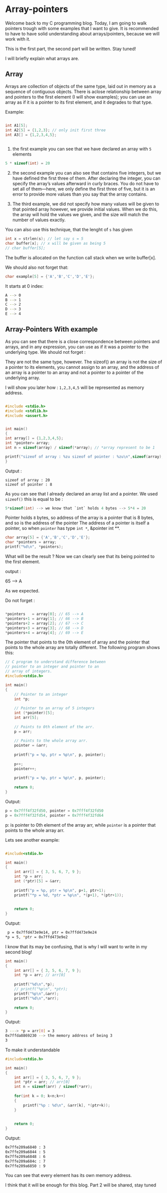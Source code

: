 # Array-pointers

Welcome back to my C programming blog. Today, I am going to walk pointers trough with some examples that I want to give.
It is recommended to have to have solid understanding about arrays/pointers, because we will work with it.

This is the first part, the second part will be written. Stay tuned!

I will briefly explain what arrays are.

## Array

Arrays are collection of objects of the same type, laid out in memory as a sequence of contiguous objects. There is
aclose relationship between array and pointers to the first element (I will show examples); you can use
an array as if it is a pointer to its first element, and it degrades to that type.

Example:

```c

int A1[5];
int A2[5] = {1,2,3}; // only init first three
int A3[] = {1,2,3,4,5};
 
```
1. the first example you can see that we have declared an array with `5` elements
```c
5 * sizeof(int) = 20
```
2. the second example you can also see that contains five integers, but we have 
defined the first three of them. After declaring the integer, you can specify the array’s 
values afterward in curly braces. You do not have to set all of them—here, we only define 
the first three of five, but it is an error to provide more values than you say that the array 
contains.

3. The third example, we did not specify how many values will be given to that pointed array however,
	 we provide initial values. When we do this, the array will hold the values we given, and the size will match the number of values exactly.


You can also use this technique, that the lenght of `s` has given


```c
int x = strlen(s); // let say s = 5
char buffer[x]; // x will be given as being 5
// char buffer[5];

```
The buffer is allocated on the function call stack when we write buffer[x].

We should also not forget that:

```c
char example[5] = {'A','B','C','D','E'};

```

It starts at 0 index:

```bash
A --> 0
B --> 1
C --> 2
D --> 3
E --> 4
```

## Array-Pointers With example
As you can see that there is a close correspondence between pointers and arrays, and in any expression, you can use
as if it was a pointer to the underlying type. We should not forget :

They are not the same type, however. The sizeof() an array 
is not the size of a pointer to its elements, you cannot assign to an array, and the address 
of an array is a pointer to an array and not a pointer to a pointer of the underlying array.

I will show you later how : `1,2,3,4,5` will be represented as memory address.

```c

#include <stdio.h>
#include <stdlib.h>
#include <assert.h>


int main()
{
int array[] = {1,2,3,4,5};
int *pointer= array;
int n = sizeof(array) / sizeof(*array); // *array represent to be 1

printf("sizeof of array : %zu sizeof of pointer : %zu\n",sizeof(array), sizeof(pointer));
}
```
Output : 

```
sizeof of array : 20
sizeof of pointer : 8
```

As you can see that I already declared an array list and a pointer.
We used `sizeof()` this is equal to be : 
```c
5*sizeof(int) --> we know that `int` holds 4 bytes --> 5*4 = 20
```
Pointer holds `8` bytes, so address of the array is a pointer that is 8 bytes, and so is the address of the pointer
The address of a pointer is itself a pointer, so when `pointer` has type `int *`, &pointer int **.


```c
char array[5] = {'A','B','C','D','E'};
char *pointers = array;
printf("%d\n", *pointers);
```
What will be the result ? Now we can clearly see that its being pointed to the first element.


output :

65 --> A

As we expected.

Do not forget :

```c

*pointers   = array[0]; // 65 --> A
*pointers+1 = array[1]; // 66 --> B
*pointers+2 = array[2]; // 67 --> C
*pointers+3 = array[3]; // 68 --> D
*pointers+4 = array[4]; // 69 --> E

```

The pointer that points to the 0th element of array and the pointer that points to the whole array are totally different. The following program shows this:

```c
// C program to understand difference between 
// pointer to an integer and pointer to an
// array of integers. 
#include<stdio.h>

int main()
{
	// Pointer to an integer
	int *p; 
	
	// Pointer to an array of 5 integers
	int (*pointer)[5]; 
	int arr[5];
	
	// Points to 0th element of the arr.
	p = arr;
	
	// Points to the whole array arr.
	pointer = &arr; 
	
	printf("p = %p, ptr = %p\n", p, pointer);
	
	p++; 
	pointer++;
	
	printf("p = %p, ptr = %p\n", p, pointer);
	
	return 0;
}

```

Output:

```c
p = 0x7fff4f32fd50, pointer = 0x7fff4f32fd50
p = 0x7fff4f32fd54, pointer = 0x7fff4f32fd64
```
p: is pointer to 0th element of the array arr, while `pointer` is a pointer that points to the whole array arr.

Lets see another example:

```c

#include<stdio.h>

int main()
{
	int arr[] = { 3, 5, 6, 7, 9 };
	int *p = arr;
	int (*ptr)[5] = &arr;
	
	printf("p = %p, ptr = %p\n", p+1, ptr+1);
	printf("*p = %d, *ptr = %p\n", *(p+1), *(ptr+1));
	
	
	return 0;
}

```
Output:

```bash
 p = 0x7ffd473e9e14, ptr = 0x7ffd473e9e24
*p = 5, *ptr = 0x7ffd473e9e2
```

I know that its may be confusing, that is why I will want to write in my second blog!

```c
int main()
{
	int arr[] = { 3, 5, 6, 7, 9 };
	int *p = arr; // arr[0]
	
	printf("%d\n",*p);
	// printf("%p\n", *ptr);
	printf("%p\n",&arr);
	printf("%d\n",*arr);
	
	return 0;
}

```

Output: 

```bash
3 ---> *p = arr[0] = 3
0x7ffda8869230 --> the memory address of being 3
3
```


To make it understandable

```c
#include<stdio.h>

int main()
{
	int arr[] = { 3, 5, 6, 7, 9 };
	int *ptr = arr; // arr[0]
	int n = sizeof(arr) / sizeof(*arr);
	
	for(int k = 0; k<n;k++)
	{
		printf("%p : %d\n", &arr[k], *(ptr+k));
	}
	
	
	return 0;
}

```

Output:

```bash
0x7ffe209a6840 : 3
0x7ffe209a6844 : 5
0x7ffe209a6848 : 6
0x7ffe209a684c : 7
0x7ffe209a6850 : 9

```
You can see that every element has its own memory address.

I think that it will be enough for this blog. Part 2 will be shared, stay tuned
